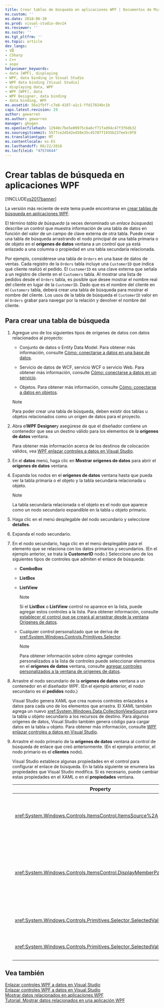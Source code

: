 ```yaml
---
title: Crear tablas de búsqueda en aplicaciones WPF | Documentos de Microsoft
ms.custom: ''
ms.date: 2018-06-30
ms.prod: visual-studio-dev14
ms.reviewer: ''
ms.suite: ''
ms.tgt_pltfrm: ''
ms.topic: article
dev_langs:
- VB
- CSharp
- C++
- aspx
helpviewer_keywords:
- data [WPF], displaying
- WPF, data binding in Visual Studio
- WPF data binding [Visual Studio]
- displaying data, WPF
- WPF [WPF], data
- WPF Designer, data binding
- data binding, WPF
ms.assetid: 56a1fbff-c7e8-4187-a1c1-ffd17024bc1b
caps.latest.revision: 19
author: gewarren
ms.author: gewarren
manager: ghogen
ms.openlocfilehash: 12940c7be5e09975c6a6cf71fad94c47f3f6db32
ms.sourcegitcommit: 55f7ce2d5d2e458e35c45787f1935b237ee5c9f8
ms.translationtype: MT
ms.contentlocale: es-ES
ms.lasthandoff: 08/22/2018
ms.locfileid: "47574644"
---
```

# <a name="create-lookup-tables-in-wpf-applications"></a>Crear tablas de búsqueda en aplicaciones WPF
[!INCLUDE[vs2017banner](../includes/vs2017banner.md)]

La versión más reciente de este tema puede encontrarse en [crear tablas de búsqueda en aplicaciones WPF](https://docs.microsoft.com/visualstudio/data-tools/create-lookup-tables-in-wpf-applications).  
  
  
El término *tabla de búsqueda* (a veces denominado un *enlace búsqueda*) describe un control que muestra información de una tabla de datos en función del valor de un campo de clave externa de otra tabla. Puede crear una tabla de búsqueda arrastrando el nodo principal de una tabla primaria o de objeto en el **orígenes de datos** ventana a un control que ya está enlazado a una columna o propiedad en una tabla secundaria relacionada.  
  
 Por ejemplo, considérese una tabla de `Orders` en una base de datos de ventas. Cada registro de la `Orders` tabla incluye una `CustomerID` que indica qué cliente realizó el pedido. El `CustomerID` es una clave externa que señala a un registro de cliente en el `Customers` tabla. Al mostrar una lista de pedidos desde el `Orders` tabla, es posible que desee mostrar el nombre real del cliente en lugar de la `CustomerID`. Dado que es el nombre del cliente en el `Customers` tabla, deberá crear una tabla de búsqueda para mostrar el nombre del cliente. Los usos de la tabla de búsqueda el `CustomerID` valor en el `Orders` grabar para navegar por la relación y devolver el nombre del cliente.  
  
## <a name="to-create-a-lookup-table"></a>Para crear una tabla de búsqueda  
  
1.  Agregue uno de los siguientes tipos de orígenes de datos con datos relacionados al proyecto:  
  
    -   Conjunto de datos o Entity Data Model. Para obtener más información, consulte [Cómo: conectarse a datos en una base de datos](../data-tools/how-to-connect-to-data-in-a-database.md).  
  
    -   Servicio de datos de WCF, servicio WCF o servicio Web. Para obtener más información, consulte [Cómo: conectarse a datos en un servicio](../data-tools/how-to-connect-to-data-in-a-service.md).  
  
    -   Objetos. Para obtener más información, consulte [Cómo: conectarse a datos en objetos](http://msdn.microsoft.com/library/862fd351-0f4d-4220-9743-6103b87dc24b).  
  
    > [!NOTE]
    >  Para poder crear una tabla de búsqueda, deben existir dos tablas u objetos relacionados como un origen de datos para el proyecto.  
  
2.  Abra el**WPF Designer**y asegúrese de que el diseñador contiene un contenedor que sea un destino válido para los elementos de la **orígenes de datos** ventana.  
  
     Para obtener más información acerca de los destinos de colocación válidos, vea [WPF enlazar controles a datos en Visual Studio](../data-tools/bind-wpf-controls-to-data-in-visual-studio1.md).  
  
3.  En el **datos** menú, haga clic en **Mostrar orígenes de datos** para abrir el **orígenes de datos** ventana.  
  
4.  Expanda los nodos en el **orígenes de datos** ventana hasta que pueda ver la tabla primaria o el objeto y la tabla secundaria relacionada u objeto.  
  
    > [!NOTE]
    >  La tabla secundaria relacionada o el objeto es el nodo que aparece como un nodo secundario expandible en la tabla u objeto primario.  
  
5.  Haga clic en el menú desplegable del nodo secundario y seleccione **detalles**.  
  
6.  Expanda el nodo secundario.  
  
7.  En el nodo secundario, haga clic en el menú desplegable para el elemento que se relaciona con los datos primarios y secundarios. (En el ejemplo anterior, se trata la **CustomerID** nodo.) Seleccione uno de los siguientes tipos de controles que admiten el enlace de búsqueda:  
  
    -   **ComboBox**  
  
    -   **ListBox**  
  
    -   **ListView**  
  
        > [!NOTE]
        >  Si el **ListBox** o **ListView** control no aparece en la lista, puede agregar estos controles a la lista. Para obtener información, consulte [establecer el control que se creará al arrastrar desde la ventana Orígenes de datos](../data-tools/set-the-control-to-be-created-when-dragging-from-the-data-sources-window.md).  
  
    -   Cualquier control personalizado que se deriva de <xref:System.Windows.Controls.Primitives.Selector>.  
  
        > [!NOTE]
        >  Para obtener información sobre cómo agregar controles personalizados a la lista de controles puede seleccionar elementos en el **orígenes de datos** ventana, consulte [agregar controles personalizados a la ventana de orígenes de datos](../data-tools/add-custom-controls-to-the-data-sources-window.md).  
  
8.  Arrastre el nodo secundario de la **orígenes de datos** ventana a un contenedor en el diseñador WPF. (En el ejemplo anterior, el nodo secundario es el **pedidos** nodo.)  
  
     Visual Studio genera XAML que crea nuevos controles enlazados a datos para cada uno de los elementos que arrastra. El XAML también agrega un nuevo <xref:System.Windows.Data.CollectionViewSource> para la tabla u objeto secundario a los recursos de destino. Para algunos orígenes de datos, Visual Studio también genera código para cargar datos en la tabla u objeto. Para obtener más información, consulte [WPF enlazar controles a datos en Visual Studio](../data-tools/bind-wpf-controls-to-data-in-visual-studio1.md).  
  
9. Arrastre el nodo primario de la **orígenes de datos** ventana al control de búsqueda de enlace que creó anteriormente. (En el ejemplo anterior, el nodo primario es el **clientes** nodo).  
  
     Visual Studio establece algunas propiedades en el control para configurar el enlace de búsqueda. En la tabla siguiente se enumera las propiedades que Visual Studio modifica. Si es necesario, puede cambiar estas propiedades en el XAML o en el **propiedades** ventana.  
  
    |Property|Explicación del parámetro|  
    |--------------|----------------------------|  
    |<xref:System.Windows.Controls.ItemsControl.ItemsSource%2A>|Esta propiedad especifica la colección o enlace que se usa para obtener los datos que se muestran en el control. Visual Studio establece esta propiedad en el <xref:System.Windows.Data.CollectionViewSource> para los datos primarios que se ha arrastrado al control.|  
    |<xref:System.Windows.Controls.ItemsControl.DisplayMemberPath%2A>|Esta propiedad especifica la ruta de acceso del elemento de datos que se muestra en el control. Visual Studio establece esta propiedad en la primera columna o propiedad en los datos primarios y, después de la clave principal, que tiene un tipo de datos de cadena.<br /><br /> Si desea mostrar una columna o propiedad diferente en los datos primarios, puede cambiar esta propiedad a la ruta de acceso de una propiedad diferente.|  
    |<xref:System.Windows.Controls.Primitives.Selector.SelectedValue%2A>|Visual Studio enlaza esta propiedad a la columna o propiedad de los datos secundarios que se arrastran hasta el diseñador. Se trata de la clave externa a los datos primarios.|  
    |<xref:System.Windows.Controls.Primitives.Selector.SelectedValuePath%2A>|Visual Studio establece esta propiedad en la ruta de acceso de la columna o propiedad de los datos y que es la clave externa a los datos primarios y secundarios.|  
  
## <a name="see-also"></a>Vea también  
 [Enlazar controles WPF a datos en Visual Studio](../data-tools/bind-wpf-controls-to-data-in-visual-studio1.md)   
 [Enlazar controles WPF a datos en Visual Studio](../data-tools/bind-wpf-controls-to-data-in-visual-studio2.md)   
 [Mostrar datos relacionados en aplicaciones WPF](../data-tools/display-related-data-in-wpf-applications.md)   
 [Tutorial: Mostrar datos relacionados en una aplicación WPF](../data-tools/walkthrough-displaying-related-data-in-a-wpf-application.md)

